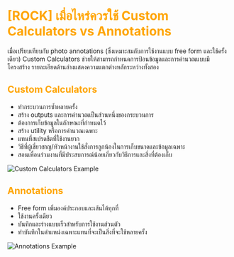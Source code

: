 # <span style="color: orange">[ROCK] เมื่อไหร่ควรใช้ Custom Calculators vs Annotations</span>

เมื่อเปรียบเทียบกับ photo annotations (ซึ่งเหมาะสมกับการใช้งานแบบ free form และใช้ครั้งเดียว) Custom Calculators ช่วยให้สามารถกำหนดการป้อนข้อมูลและการคำนวณแบบมีโครงสร้าง รายละเอียดด้านล่างแสดงความแตกต่างหลักระหว่างทั้งสอง

## <span style="color: orange">Custom Calculators</span>

- ทำกระบวนการซ้ำหลายครั้ง
- สร้าง outputs และการคำนวณเป็นส่วนหนึ่งของกระบวนการ
- ต้องการเก็บข้อมูลในลักษณะที่กำหนดไว้
- สร้าง utility หรือการคำนวณเฉพาะ
- แทนที่สเปรดชีตที่ใช้งานยาก
- วิธีที่ผู้เชี่ยวชาญ/หัวหน้างานใช้สั่งการลูกน้องในการเก็บขนาดและข้อมูลเฉพาะ
- สอนเพื่อนร่วมงานที่มีประสบการณ์น้อยเกี่ยวกับวิธีการและสิ่งที่ต้องเก็บ

![Custom Calculators Example](https://support.reekon.tools/hc/article_attachments/19281040696084)

## <span style="color: orange">Annotations</span>

- Free form เพิ่มองค์ประกอบและเส้นได้ทุกที่
- ใช้งานครั้งเดียว
- บันทึกและร่างแบบเร็วสำหรับการใช้งานส่วนตัว
- ทำบันทึกในตำแหน่งเฉพาะแทนที่จะเป็นสิ่งที่จะใช้หลายครั้ง

![Annotations Example](https://support.reekon.tools/hc/article_attachments/19281040703252)
